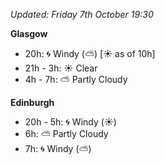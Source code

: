 *Updated: Friday 7th October 19:30*

**Glasgow**

* 20h: :cyclone: Windy (:partly_sunny:) [:sunny: as of 10h]
* 21h - 3h: :sunny: Clear
* 4h - 7h: :partly_sunny: Partly Cloudy

**Edinburgh**

* 20h - 5h: :cyclone: Windy (:sunny:)
* 6h: :partly_sunny: Partly Cloudy
* 7h: :cyclone: Windy (:partly_sunny:)
